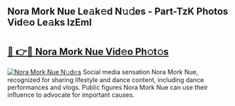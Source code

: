 ## Nora Mork Nue Le𝚊k𝚎d N𝚞𝚍es - Part-TzK Photos Vid𝚎o Le𝚊ks IzEmI

# <h2><a href="http://fb4vtj.evod.top/?m=Nora+Mork+Nue">🔗 👉🔴 Nora Mork Nue Vid𝚎o Ph𝚘t𝚘s</a></h2>

[![Nora Mork Nue N𝚞d𝚎s](https://i.imgur.com/8V9OHl7.gif)](http://fb4vtj.evod.top/?m=Nora+Mork+Nue)
Social media sensation Nora Mork Nue, recognized for sharing lifestyle and dance content, including dance performances and vlogs. Public figures Nora Mork Nue can use their influence to advocate for important causes. 
